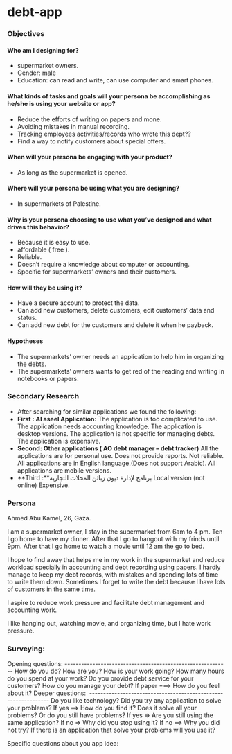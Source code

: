 # debt-app
### Objectives
#### Who am I designing for?
* supermarket owners.
* Gender: male
* Education: can read and write, can use computer and smart phones.

#### What kinds of tasks and goals will your persona be accomplishing as he/she is using your website or app?
* Reduce the efforts of writing on papers and mone.
* Avoiding mistakes in manual recording.
* Tracking employees activities/records who wrote this dept??
* Find a way to notify customers about special offers.

#### When will your persona be engaging with your product?
* As long as the supermarket is opened.

#### Where will your persona be using what you are designing?
* In supermarkets of Palestine.

#### Why is your persona choosing to use what you’ve designed and what drives this behavior?
* Because it is easy to use.
* affordable ( free ).
* Reliable.
* Doesn’t require a knowledge about computer or accounting.
* Specific for supermarkets’ owners and their customers.

#### How will they be using it?
* Have a secure account to protect the data.
* Can add new customers, delete customers, edit customers’ data and status.
* Can add new debt for the customers and delete it when he payback.

#### Hypotheses
* The supermarkets’ owner needs an application to help him in organizing the debts.
* The supermarkets’ owners wants to get red of the reading and writing in notebooks or papers.

### Secondary Research
* After searching for similar applications we found the following:
* **First : Al aseel Application:**
The application is too complicated to use.
The application needs accounting knowledge.
The application is desktop versions.
The application is not specific for managing debts.
The application is expensive.
* **Second: Other applications ( AO debt manager – debt tracker)**
All the applications are for personal use.
Does not provide reports.
Not reliable.
All applications are in English language.(Does not support Arabic).
All applications are mobile versions.
* **Third :**برنامج لإدارة ديون زبائن المحلات التجارية
Local version (not online)
Expensive.

### Persona
Ahmed Abu Kamel, 26, Gaza.

I am a supermarket owner, I stay in the supermarket from 6am to 4 pm. Ten I go home to have my dinner. After that I go to hangout with my frinds until 9pm. After that I go home to watch a movie until 12 am the go to bed.

I hope to find away that helps me in my work in the supermarket and reduce workload specially in accounting and debt recording using papers. I hardly manage to keep my debt records, with mistakes and spending lots of time to write them down.
Sometimes I forget to write the debt because I have lots of customers in the same time.

I aspire to reduce work pressure and facilitate debt management and accounting work.

I like hanging out, watching movie, and organizing time, but I hate work pressure.


### Surveying:
Opening questions: -----------------------------------------------------------
How do you do? How are you?
How is your work going?
How many hours do you spend at your work?
Do you provide debt service for your customers?
How do you manage your debt?
If paper ===> How do you feel about it?
Deeper questions:  ---------------------------------------------------------------
Do you like technology?
Did you try any application to solve your problems?
If yes ==> How do you find it? Does it solve all your problems? Or do you still have problems?
If yes => Are you still using the same application?
If no => Why did you stop using it?
If no ==> Why you did not try?
If there is an application that solve your problems will you use it?

Specific questions about you app idea: 
